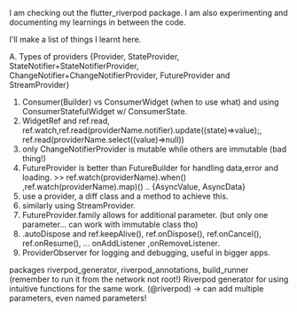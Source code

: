 I am checking out the flutter_riverpod package. 
I am also experimenting and documenting my learnings in between the code.

I'll make a list of things I learnt here.

A. Types of providers {Provider, StateProvider, StateNotifier+StateNotifierProvider, ChangeNotifier+ChangeNotifierProvider, FutureProvider and StreamProvider}

1. Consumer(Builder) vs ConsumerWidget (when to use what) and using ConsumerStatefulWidget w/ ConsumerState.
2. WidgetRef and ref.read, ref.watch,ref.read(providerName.notifier).update((state)=>value);, ref.read(providerName.select((value)=>null))
3. only ChangeNotifierProvider is mutable while others are immutable (bad thing!)
4. FutureProvider is better than FutureBuilder for handling data,error and loading. >> ref.watch(providerName).when() ,ref.watch(providerName).map)() .. {AsyncValue, AsyncData}
5. use a provider, a diff class and a method to achieve this.
6. similarly using StreamProvider.
7. FutureProvider.family allows for additional parameter. (but only one parameter... can work with immutable class tho)
8. .autoDispose and ref.keepAlive(), ref.onDispose(), ref.onCancel(), ref.onResume(), ... onAddListener ,onRemoveListener.
9. ProviderObserver for logging and debugging, useful in bigger apps.

packages riverpod_generator, riverpod_annotations, build_runner (remember to run it from the network not root!)
Riverpod generator for using intuitive functions for the same work. (@riverpod)
-> can add multiple parameters, even named parameters!


